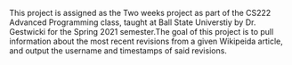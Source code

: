 This project is assigned as the Two weeks project as part of the CS222 Advanced Programming class, taught at Ball State Universtiy by Dr. Gestwicki for the Spring 2021 semester.The goal of this project is to pull information about the most recent revisions from a given Wikipeida article, and output the username and timestamps of said revisions.
